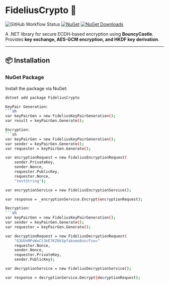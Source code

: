 ﻿# FideliusCrypto 🔐  

![GitHub Workflow Status](https://github.com/vinayaroratech/FideliusCrypto/actions/workflows/dotnet-ci.yml/badge.svg)
[![NuGet](https://img.shields.io/nuget/v/FideliusCrypto.svg)](https://www.nuget.org/packages/FideliusCrypto/)
[![NuGet Downloads](https://img.shields.io/nuget/dt/FideliusCrypto.svg)](https://www.nuget.org/packages/FideliusCrypto/)

A .NET library for secure ECDH-based encryption using **BouncyCastle**. Provides **key exchange, AES-GCM encryption, and HKDF key derivation**.

---

## 📦 **Installation**  
### **NuGet Package**
Install the package via NuGet:  
```sh
dotnet add package FideliusCrypto

KeyPair Generation:  
```sh
var keyPairGen = new FideliusKeyPairGeneration();
var result = keyPairGen.Generate();

Encryption:  
```sh
var keyPairGen = new FideliusKeyPairGeneration();
var sender = keyPairGen.Generate();
var requester = keyPairGen.Generate();

var encryptionRequest = new FideliusEncryptionRequest(
    sender.PrivateKey,
    sender.Nonce,
    requester.PublicKey,
    requester.Nonce,
    "testString");

var encryptionService = new FideliusEncryptionService();

var response = _encryptionService.Encrypt(encryptionRequest);

Decryption:  
```sh
var keyPairGen = new FideliusKeyPairGeneration();
var sender = keyPairGen.Generate();
var requester = keyPairGen.Generate();

var decryptionRequest = new FideliusDecryptionRequest(
    "G3UUnMPvWxCt3kE7KZ6kSpfakoeo8sn/Fzo="
    requester.Nonce,
    sender.Nonce,
    requester.PrivateKey,
    sender.PublicKey);

var decryptionService = new FideliusDecryptionService();

var response = decryptionService.Decrypt(decryptionRequest);
